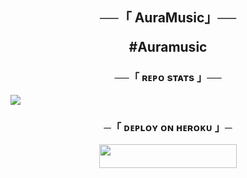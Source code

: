 <h2 align="center">
    ──「 AuraMusic」──

#Auramusic

    
</h2>
<h3 align="center">──「 ʀᴇᴘᴏ sᴛᴀᴛs 」──</h3>
<a href="https://github.com/linkers697/Redhuq"><img src="https://github-readme-stats.vercel.app/api/pin/?username=riteshxcoder&repo=RiteshMusic&theme=chartreuse-dark"></a>

<h3 align="center">
    ─「 ᴅᴇᴩʟᴏʏ ᴏɴ ʜᴇʀᴏᴋᴜ 」─
</h3>

<p align="center"><a href="https://dashboard.heroku.com/new?template=https://github.com/musicbhai/Redu"> <img src="https://img.shields.io/badge/Deploy%20On%20Heroku-black?style=for-the-badge&logo=heroku" width="220" height="38.45"/></a></p>
